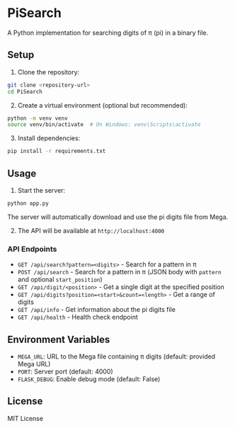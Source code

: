 # PiSearch

A Python implementation for searching digits of π (pi) in a binary file.

## Setup

1. Clone the repository:
```bash
git clone <repository-url>
cd PiSearch
```

2. Create a virtual environment (optional but recommended):
```bash
python -m venv venv
source venv/bin/activate  # On Windows: venv\Scripts\activate
```

3. Install dependencies:
```bash
pip install -r requirements.txt
```

## Usage

1. Start the server:
```bash
python app.py
```

The server will automatically download and use the pi digits file from Mega.

2. The API will be available at `http://localhost:4000`

### API Endpoints

- `GET /api/search?pattern=<digits>` - Search for a pattern in π
- `POST /api/search` - Search for a pattern in π (JSON body with `pattern` and optional `start_position`)
- `GET /api/digit/<position>` - Get a single digit at the specified position
- `GET /api/digits?position=<start>&count=<length>` - Get a range of digits
- `GET /api/info` - Get information about the pi digits file
- `GET /api/health` - Health check endpoint

## Environment Variables

- `MEGA_URL`: URL to the Mega file containing π digits (default: provided Mega URL)
- `PORT`: Server port (default: 4000)
- `FLASK_DEBUG`: Enable debug mode (default: False)

## License

MIT License 